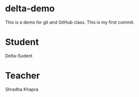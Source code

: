# delta-demo
This is a demo for git and GitHub class.
This is my first commit.
# Student
Delta-Sudent
# Teacher
Shradha Khapra